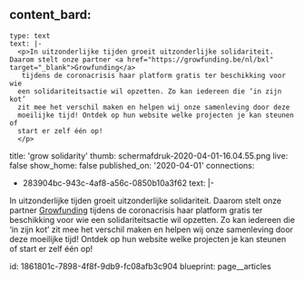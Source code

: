 content_bard:
  -
    type: text
    text: |-
      <p>In uitzonderlijke tijden groeit uitzonderlijke solidariteit. Daarom stelt onze partner <a href="https://growfunding.be/nl/bxl" target="_blank">Growfunding</a>
       tijdens de coronacrisis haar platform gratis ter beschikking voor wie
      een solidariteitsactie wil opzetten. Zo kan iedereen die ‘in zijn kot’
      zit mee het verschil maken en helpen wij onze samenleving door deze
      moeilijke tijd! Ontdek op hun website welke projecten je kan steunen of
      start er zelf één op!
      </p>
title: 'grow solidarity'
thumb: schermafdruk-2020-04-01-16.04.55.png
live: false
show_home: false
published_on: '2020-04-01'
connections:
  - 283904bc-943c-4af8-a56c-0850b10a3f62
text: |-
  <p>In uitzonderlijke tijden groeit uitzonderlijke solidariteit. Daarom stelt onze partner <a href="https://growfunding.be/nl/bxl?fbclid=IwAR2dBULQvbsz1IOVLIuEVWdTvegQ-ak5FPwcCR9YdcyiY1DOKHE6HnJPFmc" target="_blank">Growfunding</a> tijdens de coronacrisis haar platform gratis ter beschikking voor wie een solidariteitsactie wil opzetten. Zo kan iedereen die ‘in zijn kot’ zit mee het verschil maken en helpen wij onze samenleving door deze moeilijke tijd! Ontdek op hun website welke projecten je kan steunen of start er zelf één op!
  </p>
id: 1861801c-7898-4f8f-9db9-fc08afb3c904
blueprint: page__articles
